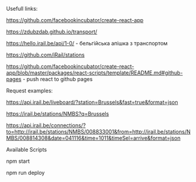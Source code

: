 Usefull links:

https://github.com/facebookincubator/create-react-app

https://zdubzdab.github.io/transport/

https://hello.irail.be/api/1-0/ - бельгійська апішка з транспортом

https://github.com/iRail/stations

https://github.com/facebookincubator/create-react-app/blob/master/packages/react-scripts/template/README.md#github-pages - push react to github pages

Request examples:

https://api.irail.be/liveboard/?station=Brussels&fast=true&format=json

https://irail.be/stations/NMBS?q=Brussels

https://api.irail.be/connections/?to=http://irail.be/stations/NMBS/008833001&from=http://irail.be/stations/NMBS/008814308&date=041116&time=1011&timeSel=arrive&format=json

Available Scripts

npm start

npm run deploy
